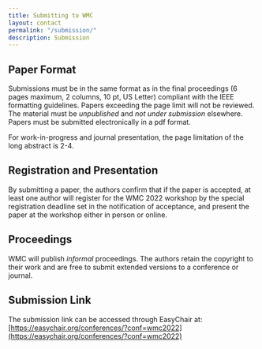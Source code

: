 ```yaml
---
title: Submitting to WMC
layout: contact
permalink: "/submission/"
description: Submission
---
```


## Paper Format

Submissions must be in the same format as in the final proceedings (6 pages maximum, 2 columns, 10 pt, US Letter) compliant with the IEEE formatting guidelines. Papers exceeding the page limit will not be reviewed. The material must be *unpublished* and *not under submission* elsewhere. Papers must be submitted electronically in a pdf format. 

For work-in-progress and journal presentation, the page limitation of the long abstract is 2-4.

## Registration and Presentation

By submitting a paper, the authors confirm that if the paper is accepted, at least one author will register for the WMC 2022 workshop by the special registration deadline set in the notification of acceptance, and present the paper at the workshop either in person or online. 

## Proceedings

WMC will publish *informal* proceedings. The authors retain the copyright to their work and are free to submit extended versions to a conference or journal.

## Submission Link

The submission link can be accessed through EasyChair at: [https://easychair.org/conferences/?conf=wmc2022](https://easychair.org/conferences/?conf=wmc2022)
